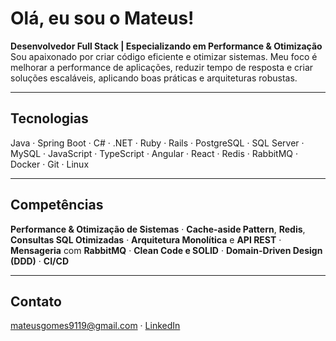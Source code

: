 # Olá, eu sou o Mateus!
**Desenvolvedor Full Stack | Especializando em Performance & Otimização**  
Sou apaixonado por criar código eficiente e otimizar sistemas. Meu foco é melhorar a performance de aplicações, reduzir tempo de resposta e criar soluções escaláveis, aplicando boas práticas e arquiteturas robustas.

---

## Tecnologias
Java · Spring Boot · C# · .NET · Ruby · Rails · PostgreSQL · SQL Server · MySQL · JavaScript · TypeScript · Angular · React · Redis · RabbitMQ · Docker · Git · Linux

---

## Competências
**Performance & Otimização de Sistemas** · **Cache-aside Pattern**, **Redis**, **Consultas SQL Otimizadas** · **Arquitetura Monolítica** e **API REST** · **Mensageria** com **RabbitMQ** · **Clean Code e SOLID** · **Domain-Driven Design (DDD)** · **CI/CD**

---

## Contato
[mateusgomes9119@gmail.com](mailto:mateusgomes9119@gmail.com) · [LinkedIn](https://linkedin.com/in/mateusgomst)
